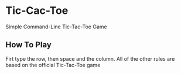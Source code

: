 # Tic-Cac-Toe
Simple Command-Line Tic-Tac-Toe Game

## How To Play
Firt type the row, then space and the column. 
All of the other rules are based on the official Tic-Tac-Toe game

